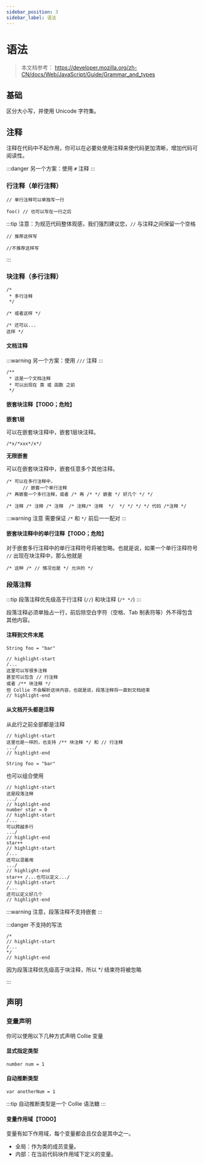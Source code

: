 ```yaml
---
sidebar_position: 3
sidebar_label: 语法
---
```


# 语法

> 本文档参考：
> https://developer.mozilla.org/zh-CN/docs/Web/JavaScript/Guide/Grammar_and_types

## 基础

区分大小写，并使用 Unicode 字符集。

## 注释

注释在代码中不起作用，你可以在必要处使用注释来使代码更加清晰，增加代码可阅读性。

:::danger
另一个方案：使用 `#` 注释
:::

### 行注释（单行注释）

```collie
// 单行注释可以单独写一行

foo() // 也可以写在一行之后
```

:::tip
注意：为规范代码整体观感，我们强烈建议您，`//` 与注释之间保留一个空格

```collie
// 推荐这样写

//不推荐这样写
```
:::

### 块注释（多行注释）

```collie
/*
 * 多行注释
 */

/* 或者这样 */

/* 还可以...
这样 */
```

#### 文档注释

:::warning
另一个方案：使用 `///` 注释
:::

```collie
/**
 * 这是一个文档注释
 * 可以出现在 类 或 函数 之前
 */
```

#### 嵌套块注释【TODO；危险】

**嵌套1层**

可以在嵌套块注释中，嵌套1层块注释。

```collie
/*x/*xxx*/x*/
```

**无限嵌套**

可以在嵌套块注释中，嵌套任意多个其他注释。


```collie
/* 可以在多行注释中，
      // 嵌套一个单行注释
/* 再嵌套一个多行注释，或者 /* 再 /* */ 嵌套 */ 好几个 */ */

/* 注释 /* 注释 /* 注释  /* 注释/* 注释  */  */ */ */ */ 代码 /*注释 */
```

:::warning 注意
需要保证 `/*` 和 `*/` 前后一一配对
:::

#### 嵌套块注释中的单行注释【TODO；危险】

对于嵌套多行注释中的单行注释符号将被忽略。也就是说，如果一个单行注释符号 `//` 出现在块注释中，那么他就是

```
/* 这种 /* // 情况也是 */ 允许的 */
```

### 段落注释

:::tip
段落注释优先级高于行注释 (`//`) 和块注释 (`/* */`)
:::

段落注释必须单独占一行，前后除空白字符（空格、Tab 制表符等）外不得包含其他内容。

#### 注释到文件末尾

```collie title="注释到文件末尾"
String foo = "bar"

// highlight-start
/...
这里可以写很多注释
甚至可以包含 // 行注释
或者 /** 块注释 */
但 Collie 不会解析这块内容，也就是说，段落注释将一直到文档结束
// highlight-end
```

#### 从文档开头都是注释

从此行之前全部都是注释

```collie
// highlight-start
这里也是一样的，也支持 /** 块注释 */ 和 // 行注释
.../
// highlight-end

String foo = "bar"
```

也可以组合使用

```collie
// highlight-start
这是段落注释
.../
// highlight-end
number star = 0
// highlight-start
/...
可以跨越多行
.../
// highlight-end
star++
// highlight-start
/...
还可以混着用
.../
// highlight-end
star++ /...也可以定义.../
// highlight-start
/...
还可以定义好几个
// highlight-end
```

:::warning
注意，段落注释不支持嵌套
:::

:::danger 不支持的写法

```collie title="❌ 错误示范"
/*
// highlight-start
/...
*/
// highlight-end
```

因为段落注释优先级高于块注释，所以 */ 结束符将被忽略

:::

## 声明

### 变量声明

你可以使用以下几种方式声明 Collie 变量

#### 显式指定类型

```collie
number num = 1
```

#### 自动推断类型

```collie
var anotherNum = 1
```

:::tip
自动推断类型是一个 Collie 语法糖
:::

#### 变量作用域【TODO】

变量有如下作用域，每个变量都会且仅会是其中之一。

- 全局：作为类的成员变量。
- 内部：在当前代码块作用域下定义的变量。
